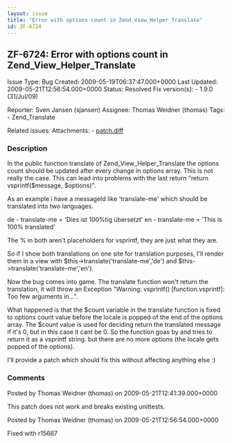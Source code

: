 ```yaml
---
layout: issue
title: "Error with options count in Zend_View_Helper_Translate"
id: ZF-6724
---
```


ZF-6724: Error with options count in Zend\_View\_Helper\_Translate
------------------------------------------------------------------

 Issue Type: Bug Created: 2009-05-19T06:37:47.000+0000 Last Updated: 2009-05-21T12:56:54.000+0000 Status: Resolved Fix version(s): - 1.9.0 (31/Jul/09)
 
 Reporter:  Sven Jansen (sjansen)  Assignee:  Thomas Weidner (thomas)  Tags: - Zend\_Translate
 
 Related issues: 
 Attachments: - [patch.diff](/issues/secure/attachment/11934/patch.diff)
 
### Description

In the public function translate of Zend\_View\_Helper\_Translate the options count should be updated after every change in options array. This is not really the case. This can lead into problems with the last return "return vsprintf($message, $options)".

As an example i have a messageId like 'translate-me' which should be translated into two languages.

de - translate-me = 'Dies ist 100%tig übersetzt' en - translate-me = 'This is 100% translated'

The % in both aren't placeholders for vsprintf, they are just what they are.

So if I show both translations on one site for translation purposes, I'll render them in a view with $this->translate('translate-me','de') and $this->translate('translate-me','en').

Now the bug comes into game. The translate function won't return the translation, it will throw an Exception "Warning: vsprintf() [function.vsprintf]: Too few arguments in...".

What happened is that the $count variable in the translate function is fixed to options count value before the locale is popped of the end of the options array. The $count value is used for deciding return the translated message if it's 0, but in this case it cant be 0. So the function goas by and tries to return it as a vsprintf string. but there are no more options (the locale gets popped of the options).

I'll provide a patch which should fix this without affecting anything else :)

 

 

### Comments

Posted by Thomas Weidner (thomas) on 2009-05-21T12:41:39.000+0000

This patch does not work and breaks existing unittests.

 

 

Posted by Thomas Weidner (thomas) on 2009-05-21T12:56:54.000+0000

Fixed with r15667

 

 
